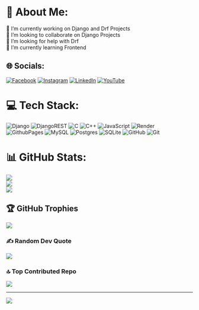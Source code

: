 # 💫 About Me:
🔭 I’m currently working on Django and Drf Projects<br>👯 I’m looking to collaborate on Django Projects<br>🤝 I’m looking for help with Drf<br>🌱 I’m currently learning Frontend<br>


## 🌐 Socials:
[![Facebook](https://img.shields.io/badge/Facebook-%231877F2.svg?logo=Facebook&logoColor=white)](https://www.facebook.com/profile.php?id=100027762020044) [![Instagram](https://img.shields.io/badge/Instagram-%23E4405F.svg?logo=Instagram&logoColor=white)](https://www.instagram.com/asif_mahmud_007/) [![LinkedIn](https://img.shields.io/badge/LinkedIn-%230077B5.svg?logo=linkedin&logoColor=white)](https://www.linkedin.com/in/asif-mahmud-3bb1a627a/) [![YouTube](https://img.shields.io/badge/YouTube-%23FF0000.svg?logo=YouTube&logoColor=white)](https://youtube.com/@https://www.youtube.com/@dominance-him) 

# 💻 Tech Stack:
![Django](https://img.shields.io/badge/django-%23092E20.svg?style=for-the-badge&logo=django&logoColor=white) ![DjangoREST](https://img.shields.io/badge/DJANGO-REST-ff1709?style=for-the-badge&logo=django&logoColor=white&color=ff1709&labelColor=gray) ![C](https://img.shields.io/badge/c-%2300599C.svg?style=for-the-badge&logo=c&logoColor=white) ![C++](https://img.shields.io/badge/c++-%2300599C.svg?style=for-the-badge&logo=c%2B%2B&logoColor=white) ![JavaScript](https://img.shields.io/badge/javascript-%23323330.svg?style=for-the-badge&logo=javascript&logoColor=%23F7DF1E) ![Render](https://img.shields.io/badge/Render-%46E3B7.svg?style=for-the-badge&logo=render&logoColor=white) ![GithubPages](https://img.shields.io/badge/github%20pages-121013?style=for-the-badge&logo=github&logoColor=white) ![MySQL](https://img.shields.io/badge/mysql-4479A1.svg?style=for-the-badge&logo=mysql&logoColor=white) ![Postgres](https://img.shields.io/badge/postgres-%23316192.svg?style=for-the-badge&logo=postgresql&logoColor=white) ![SQLite](https://img.shields.io/badge/sqlite-%2307405e.svg?style=for-the-badge&logo=sqlite&logoColor=white) ![GitHub](https://img.shields.io/badge/github-%23121011.svg?style=for-the-badge&logo=github&logoColor=white) ![Git](https://img.shields.io/badge/git-%23F05033.svg?style=for-the-badge&logo=git&logoColor=white)
# 📊 GitHub Stats:
![](https://github-readme-stats.vercel.app/api?username=Zettex&theme=tokyonight&hide_border=false&include_all_commits=true&count_private=true)<br/>
![](https://github-readme-streak-stats.herokuapp.com/?user=Zettex&theme=tokyonight&hide_border=false)<br/>
![](https://github-readme-stats.vercel.app/api/top-langs/?username=Zettex&theme=tokyonight&hide_border=false&include_all_commits=true&count_private=true&layout=compact)

## 🏆 GitHub Trophies
![](https://github-profile-trophy.vercel.app/?username=Zettex&theme=panda&no-frame=true&no-bg=false&margin-w=4)

### ✍️ Random Dev Quote
![](https://quotes-github-readme.vercel.app/api?type=horizontal&theme=radical)

### 🔝 Top Contributed Repo
![](https://github-contributor-stats.vercel.app/api?username=Zettex&limit=5&theme=dark&combine_all_yearly_contributions=true)

---
[![](https://visitcount.itsvg.in/api?id=Zettex&icon=0&color=3)](https://visitcount.itsvg.in)

<!-- Proudly created with GPRM ( https://gprm.itsvg.in ) -->
